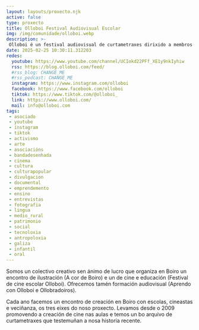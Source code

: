 ```yaml
---
layout: layouts/proxecto.njk
active: false
type: proxecto
title: Olloboi Festival Audiovisual Escolar 
img: /img/comunidade/olloboi.webp
description: >-
 Olloboi é un festival audiovisual de curtametraxes dirixido a membros de comunidades educativas galegas. Celébrase anualmente en Boiro, dende o 2009.
date: 2025-02-25 10:30:11.312203
redes:
  youtube: https://www.youtube.com/channel/UCIokd22PFf_XE1y9nkIyhiw
  rss: https://blog.olloboi.com/feed/
  #rss_blog: CHANGE_ME
  #rss_podcast: CHANGE_ME
  instagram: https://www.instagram.com/olloboi
  facebook: https://www.facebook.com/olloboi
  tiktok: https://www.tiktok.com/@olloboi_
  link: https://www.olloboi.com/
  mail: info@olloboi.com
tags:
 - asociado
 - youtube
 - instagram
 - tiktok
 - activismo
 - arte
 - asociacións
 - bandadesenhada
 - cinema
 - cultura
 - culturapopular
 - divulgacion
 - documental
 - emprendemento
 - ensino
 - entrevistas
 - fotografia
 - lingua
 - medio_rural
 - patrimonio
 - social
 - tecnoloxia
 - antropoloxia
 - galiza
 - infantil
 - oral
---
```


Somos un colectivo creativo sen ánimo de lucro que organiza en Boiro un encontro de ilustración (A cor de Boiro) e un de cine e educación (Festival de cine escolar Olloboi). Ofrecemos tamén formación audiovisual (Aprendo con Olloboi e Ollobradoiros).

Cada ano facemos un encontro de creación en Boiro con escolas, cineastas e veciñanza, os tres eixes do noso proxecto. Levamos desde o 2009 promovendo a creación de cine nas aulas e temos un bo arquivo de curtametraxes que testemuñan a nosa historia recente.
